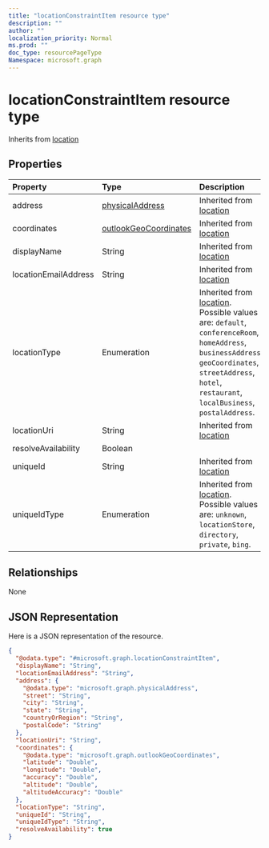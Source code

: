 ```yaml
---
title: "locationConstraintItem resource type"
description: ""
author: ""
localization_priority: Normal
ms.prod: ""
doc_type: resourcePageType
Namespace: microsoft.graph
---
```



# locationConstraintItem resource type




Inherits from [location](../resources/location.md)

## Properties
|Property|Type|Description|
|:---|:---|:---|
|address|[physicalAddress](../resources/physicalAddress.md)| Inherited from [location](../resources/location.md)|
|coordinates|[outlookGeoCoordinates](../resources/outlookGeoCoordinates.md)| Inherited from [location](../resources/location.md)|
|displayName|String| Inherited from [location](../resources/location.md)|
|locationEmailAddress|String| Inherited from [location](../resources/location.md)|
|locationType|Enumeration| Inherited from [location](../resources/location.md). Possible values are: `default`, `conferenceRoom`, `homeAddress`, `businessAddress`, `geoCoordinates`, `streetAddress`, `hotel`, `restaurant`, `localBusiness`, `postalAddress`.|
|locationUri|String| Inherited from [location](../resources/location.md)|
|resolveAvailability|Boolean||
|uniqueId|String| Inherited from [location](../resources/location.md)|
|uniqueIdType|Enumeration| Inherited from [location](../resources/location.md). Possible values are: `unknown`, `locationStore`, `directory`, `private`, `bing`.|

## Relationships
None

## JSON Representation
Here is a JSON representation of the resource.
<!-- {
  "blockType": "resource",
  "@odata.type": "microsoft.graph.locationConstraintItem"
}
-->
``` json
{
  "@odata.type": "#microsoft.graph.locationConstraintItem",
  "displayName": "String",
  "locationEmailAddress": "String",
  "address": {
    "@odata.type": "microsoft.graph.physicalAddress",
    "street": "String",
    "city": "String",
    "state": "String",
    "countryOrRegion": "String",
    "postalCode": "String"
  },
  "locationUri": "String",
  "coordinates": {
    "@odata.type": "microsoft.graph.outlookGeoCoordinates",
    "latitude": "Double",
    "longitude": "Double",
    "accuracy": "Double",
    "altitude": "Double",
    "altitudeAccuracy": "Double"
  },
  "locationType": "String",
  "uniqueId": "String",
  "uniqueIdType": "String",
  "resolveAvailability": true
}
```

